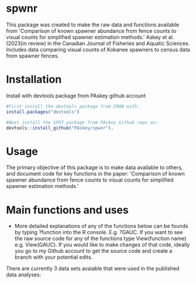 # spwnr
This package was created to make the raw data and functions available from 'Comparison of known spawner abundance from fence counts to visual counts for simplified spawner estimation methods.' Askey et al. (2023)in review) in the Canadian Journal of Fisheries and Aquatic Sciences.      Includes data comparing visual counts of Kokanee spawners to census data from spawner fences. 

# Installation
Install with devtools package from PAskey github account

```R
#First install the devtools package from CRAN with:
install.packages("devtools")

#Next install the SPDT package from PAskey Github repo as:
devtools::install_github("PAskey/spwnr").
```

# Usage
The primary objective of this package is to make data available to others, and document code for key functions in the paper: 'Comparison of known spawner abundance from fence counts to visual counts for simplified spawner estimation methods.'

# Main functions and uses

  * More detailed explanations of any of the functions below can be founds by typing ?function into the R console. E.g. ?GAUC. If you want to see the raw source code for any of the functions type View(function name) e.g. View(GAUC). If you would like to make changes of that code, ideally you go to my Github account to get the source code and create a branch with your potential edits.

There are currently 3 data sets avaiable that were used in the published data analyses: 

